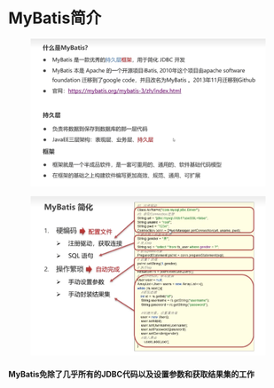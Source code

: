 # MyBatis简介

<figure><img src="../.gitbook/assets/image (5) (3).png" alt=""><figcaption></figcaption></figure>

<figure><img src="../.gitbook/assets/image (6) (4).png" alt=""><figcaption></figcaption></figure>

#### MyBatis免除了几乎所有的JDBC代码以及设置参数和获取结果集的工作
